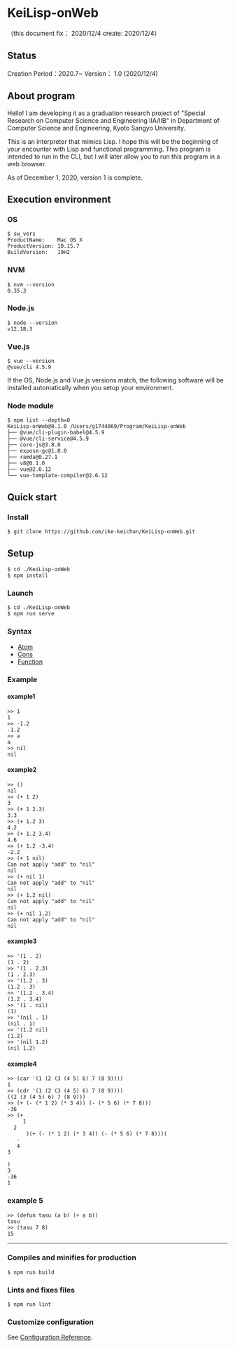 # KeiLisp-onWeb
（this document fix： 2020/12/4 create: 2020/12/4）

## Status
Creation Period：2020.7~
Version： 1.0 (2020/12/4)

## About program
Hello! I am developing it as a graduation research project of "Special Research on Computer Science and Engineering IIA/IIB" in Department of Computer Science and Engineering, Kyoto Sangyo University. 

This is an interpreter that mimics Lisp.
I hope this will be the beginning of your encounter with Lisp and functional programming.
This program is intended to run in the CLI, but I will later allow you to run this program in a web browser.

As of December 1, 2020, version 1 is complete.
## Execution environment
### OS
```
$ sw_vers
ProductName:	Mac OS X
ProductVersion:	10.15.7
BuildVersion:	19H2
```

### NVM
```
$ nvm --version
0.35.3
```

### Node.js
```
$ node --version
v12.18.3
```

### Vue.js
```
$ vue --version
@vue/cli 4.5.9
```

If the OS, Node.js and Vue.js versions match, the following software will be installed automatically when you setup your environment.

### Node module
```
$ npm list --depth=0
KeiLisp-onWeb@0.1.0 /Users/g1744069/Program/KeiLisp-onWeb
├── @vue/cli-plugin-babel@4.5.9
├── @vue/cli-service@4.5.9
├── core-js@3.8.0
├── expose-gc@1.0.0
├── ramda@0.27.1
├── v8@0.1.0
├── vue@2.6.12
└── vue-template-compiler@2.6.12
```

## Quick start
### Install
```
$ git clone https://github.com/ike-keichan/KeiLisp-onWeb.git
```

## Setup
```
$ cd ./KeiLisp-onWeb
$ npm install
```

### Launch
```
$ cd ./KeiLisp-onWeb
$ npm run serve
```

### Syntax
+ [Atom](./README_Atom.md)
+ [Cons](./README_Cons.md)
+ [Function](./README_Function.md)

### Example
#### example1
```
>> 1
1
>> -1.2
-1.2
>> a
a
>> nil
nil
```

#### example2
```
>> ()
nil
>> (+ 1 2)
3
>> (+ 1 2.3)
3.3
>> (+ 1.2 3)
4.2
>> (+ 1.2 3.4)
4.6
>> (+ 1.2 -3.4)
-2.2
>> (+ 1 nil)
Can not apply "add" to "nil"
nil
>> (+ nil 1)
Can not apply "add" to "nil"
nil
>> (+ 1.2 nil)
Can not apply "add" to "nil"
nil
>> (+ nil 1.2)
Can not apply "add" to "nil"
nil

```

#### example3
```
>> '(1 . 2)
(1 . 2)
>> '(1 . 2.3)
(1 . 2.3)
>> '(1.2 . 3)
(1.2 . 3)
>> '(1.2 . 3.4)
(1.2 . 3.4)
>> '(1 . nil)
(1)
>> '(nil . 1)
(nil . 1)
>> '(1.2 nil)
(1.2)
>> '(nil 1.2)
(nil 1.2)
```

#### example4
```
>> (car '(1 (2 (3 (4 5) 6) 7 (8 9))))
1
>> (cdr '(1 (2 (3 (4 5) 6) 7 (8 9))))
((2 (3 (4 5) 6) 7 (8 9)))
>> (+ (- (* 1 2) (* 3 4)) (- (* 5 6) (* 7 8)))
-36
>> (+
     1
  2
      )(+ (- (* 1 2) (* 3 4)) (- (* 5 6) (* 7 8)))(
   -
   4
3

)
3
-36
1
```

### example 5
```
>> (defun tasu (a b) (+ a b))
tasu
>> (tasu 7 8)
15
```

---

### Compiles and minifies for production
```
$ npm run build
```

### Lints and fixes files
```
$ npm run lint
```

### Customize configuration
See [Configuration Reference](https://cli.vuejs.org/config/).

